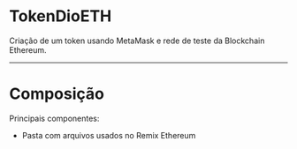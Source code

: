 # TokenDioETH


Criação de um token usando MetaMask e rede de teste da Blockchain Ethereum.

---
# Composição
Principais componentes:
* Pasta com arquivos usados no Remix Ethereum
